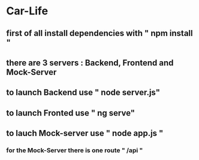 # Car-Life

## first of all install dependencies with " npm install "

## there are 3 servers : Backend, Frontend and Mock-Server 

## to launch Backend use " node server.js" 

## to launch Fronted use " ng serve"

## to lauch Mock-server use " node app.js "

### for the Mock-Server there is one route " /api " 
